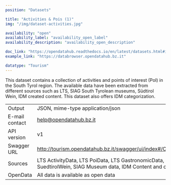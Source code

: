 ```yaml
---
position: "Datasets"

title: "Activities & Pois (1)"
img: "/img/dataset-activities.jpg"

availability: "open"
availability_label: "availability_open_label"
availability_description: "availability_open_description"

doc_link: "https://opendatahub.readthedocs.io/en/latest/datasets.html#id22"
example_link: "https://databrowser.opendatahub.bz.it"

datatype: "Tourism"
---
```


This dataset contains a collection of activities and points of interest (PoI) in the South Tyrol region. The available data have been extracted from different sources such as LTS, SIAG South Tyrolean museums, Südtirol Wein, IDM created content. This dataset also offers IDM categorization.

|                |                                                                                                                    |
| :------------- | ------------------------------------------------------------------------------------------------------------------ |
| Output         | JSON, mime-type application/json                                                                                   |
| E-mail contact | help@opendatahub.bz.it                                                                                             |
| API version    | v1                                                                                                                 |
| Swagger URL    | http://tourism.opendatahub.bz.it/swagger/ui/index#/ODHactivityPoi                                                  |
| Sources        | LTS ActivityData, LTS PoiData, LTS GastronomicData, SuedtirolWein, SIAG Museum data, IDM Content and other Sources |
| OpenData       | All data is available as open data                                                                                 |
